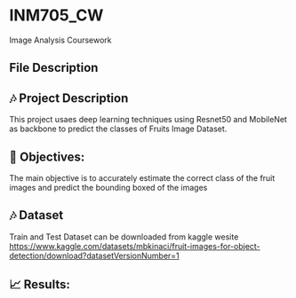 # INM705_CW
Image Analysis Coursework


## File Description


## 🎶 Project Description

This project usaes deep learning techniques using Resnet50 and MobileNet as backbone to predict the classes of Fruits Image Dataset.


## 🎯 Objectives:
The main objective is to accurately estimate the correct class of the fruit images and predict the bounding boxed of the images


## 🎶 Dataset 
Train and Test Dataset can be downloaded from kaggle wesite
https://www.kaggle.com/datasets/mbkinaci/fruit-images-for-object-detection/download?datasetVersionNumber=1

## 📈 Results:
